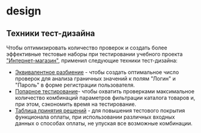 # design
## Техники тест-дизайна
Чтобы оптимизировать количество проверок и создать более эффективные тестовые наборы при тестировании учебного проекта ["Интернет-магазин"](https://demoshopping.ru/), применил следующие техники тест-дизайна: 
 - [Эквивалентное разбиение](https://docs.google.com/spreadsheets/d/1d2aPTxxB4zG_5LadncdWM_QXCxrU8-Ucsw8w25eGYL4/edit?usp=sharing) - чтобы создать оптимальное число проверок для анализа граничных значений к полям "Логин" и "Пароль" в форме регистрации пользователя.
 - [Попарное тестирование](https://docs.google.com/spreadsheets/d/1eENN9j7OrzAaA17C5GrBFLdVptnMTXKMQX_YIorXhcQ/edit?usp=sharing)- чтобы охватить проверками максимальное количество комбинаций параметров фильтрации каталога товаров и, при этом, сэкономить время на тестирование.
 - [Таблица принятия решений](https://docs.google.com/spreadsheets/d/1guZ4dl63VP8EMXygOSJMtlE8VLAlL74tNZ_jU7_hU-g/edit?usp=sharing) - для повышения тестового покрытия функционала оплаты, при использовании различных входных данных о способах оплаты, не упуская все возможные комбинации. 
